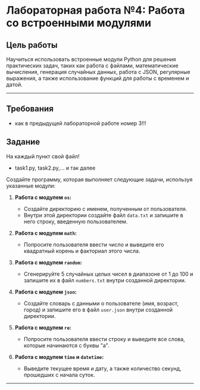 # Лабораторная работа №4: Работа со встроенными модулями

## Цель работы
Научиться использовать встроенные модули Python для решения практических задач, таких как работа с файлами, математические вычисления, генерация случайных данных, работа с JSON, регулярные выражения, а также использование функций для работы с временем и датой.

---

## Требования

- как в предыдущей лабораторной работе номер 3!!!

## Задание

На каждый пункт свой файл!

- task1.py, task2.py,... и так далее

Создайте программу, которая выполняет следующие задачи, используя указанные модули:

1. **Работа с модулем `os`:**
   - Создайте директорию с именем, полученным от пользователя.
   - Внутри этой директории создайте файл `data.txt` и запишите в него строку, введенную пользователем.

2. **Работа с модулем `math`:**
   - Попросите пользователя ввести число и выведите его квадратный корень и факториал этого числа.

3. **Работа с модулем `random`:**
   - Сгенерируйте 5 случайных целых чисел в диапазоне от 1 до 100 и запишите их в файл `numbers.txt` внутри созданной директории.

4. **Работа с модулем `json`:**
   - Создайте словарь с данными о пользователе (имя, возраст, город) и запишите его в файл `user.json` внутри созданной директории.

5. **Работа с модулем `re`:**
   - Попросите пользователя ввести строку и выведите все слова, которые начинаются с буквы "а".

6. **Работа с модулем `time` и `datetime`:**
   - Выведите текущее время и дату, а также количество секунд, прошедших с начала суток.

---
